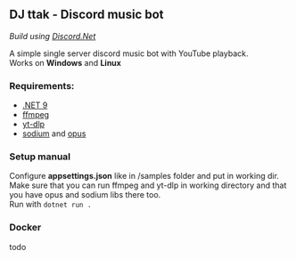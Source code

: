 ## DJ ttak - Discord music bot
*Build using [Discord.Net](https://github.com/discord-net/Discord.Net)*

A simple single server discord music bot with YouTube playback.\
Works on **Windows** and **Linux**

### Requirements:
* [.NET 9](https://dotnet.microsoft.com/en-us/download/dotnet/9.0)
* [ffmpeg](https://www.ffmpeg.org/)
* [yt-dlp](https://github.com/yt-dlp/yt-dlp) 
* [sodium](https://doc.libsodium.org/) and [opus](https://opus-codec.org/)
### Setup manual
Configure **appsettings.json** like in /samples folder and put in working dir. \
Make sure that you can run ffmpeg and yt-dlp in working directory and that you have opus and sodium libs there too.\
Run with
``dotnet run .``

### Docker

todo


